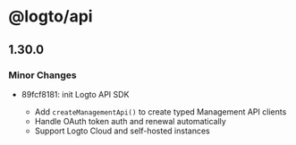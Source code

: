 # @logto/api

## 1.30.0

### Minor Changes

- 89fcf8181: init Logto API SDK

  - Add `createManagementApi()` to create typed Management API clients
  - Handle OAuth token auth and renewal automatically
  - Support Logto Cloud and self-hosted instances
